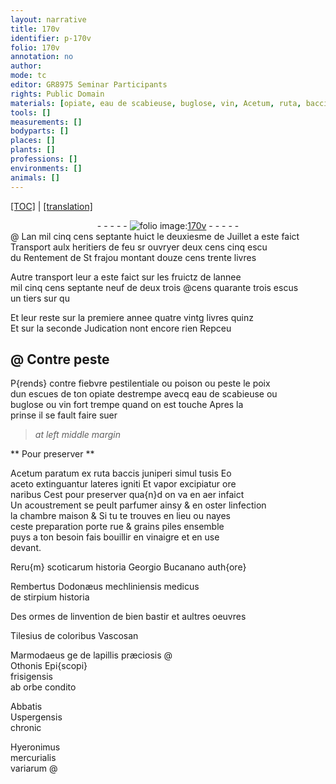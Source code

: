 ```yaml
---
layout: narrative
title: 170v
identifier: p-170v
folio: 170v
annotation: no
author:
mode: tc
editor: GR8975 Seminar Participants
rights: Public Domain
materials: [opiate, eau de scabieuse, buglose, vin, Acetum, ruta, baccis juniperi, aceto, lateres, rue, grains, vinaigre]
tools: []
measurements: []
bodyparts: []
places: []
plants: []
professions: []
environments: []
animals: []
---
```


<p><a href="{{ site.baseurl }}/diplomatic/" target="_blank">[TOC]</a> | <a href="{{ site.baseurl }}/texts/p-170v_tl/ target="_blank"">[translation]</a></p><div class="folio" align="center">- - - - - <a href="http://gallica.bnf.fr/ark:/12148/btv1b10500001g/f346.item" target="_blank"><img src="https://cu-mkp.github.io/2017-workshop-edition/assets/photo-icon.png" alt="folio image: " style="display:inline-block; margin-bottom:-3px;"/>170v</a> - - - - - </div>  
@ 
Lan mil cinq cens septante huict le deuxiesme de Juillet a este faict<br/> Transport aulx heritiers de feu sr ouvryer <span class="del">deux cens cinq escu</span><br/> du Rentement de St frajou montant douze cens trente livres
 
Autre transport leur a este faict sur les fruictz de lannee<br/> mil cinq cens septante neuf de <span class="del">deux</span> <span class="add">trois</span> @cens quarante trois escus<br/> un tiers <span class="del">sur qu</span>
 
Et leur reste sur la premiere annee quatre vintg livres quinz<br/> Et sur la seconde Judication nont encore rien Repceu
 
 
  

## @ Contre peste

 
P{rends} contre fiebvre pestilentiale ou poison ou peste le poix<br/> dun escues de ton <span class="m">opiate</span> destrempe avecq <span class="m">eau de scabieuse</span> ou<br/> <span class="m">buglose</span> ou <span class="m">vin</span> fort trempe quand on est touche Apres la<br/> prinse il se fault faire suer
 
 
> *at left middle margin*
> 
> 
>   

** Pour preserver **

 
<span class="m">Acetum</span> paratum ex <span class="m">ruta</span> <span class="m">baccis juniperi</span> simul tusis Eo<br/> <span class="m">aceto</span> extinguantur <span class="m">lateres</span> igniti Et vapor excipiatur ore <br/> naribus Cest pour preserver qua{n}d on va en aer infaict<br/> Un acoustrement se peult parfumer ainsy & <span class="add">en</span> oster linfection<br/> la chambre maison & Si tu te trouves en lieu ou nayes<br/> ceste preparation porte <span class="m">rue</span> & <span class="m">grains</span> piles ensemble<br/> puys a ton besoin fais bouillir en <span class="m">vinaigre</span> et en use<br/> devant.
 
Reru{m} scoticarum historia Georgio Bucanano auth{ore}
 
Rembertus Dodonæus mechliniensis medicus<br/> de stirpium historia
 
Des ormes de linvention de bien bastir et aultres oeuvres
 
Tilesius de coloribus Vascosan
 
Marmodaeus <span class="del">ge</span> de lapillis præciosis
@  
Othonis Epi{scopi}<br/> frisigensis<br/> ab orbe condito
  
Abbatis<br/> Uspergensis<br/> chronic
  
Hyeronimus<br/> mercurialis<br/> variarum
@ 
